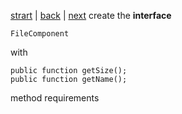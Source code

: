 [strart](./page01.md) | [back](./page01.md) | [next](./page03.md)
create the **interface**
```
FileComponent
```
with
```
public function getSize();
public function getName();
```
method requirements
